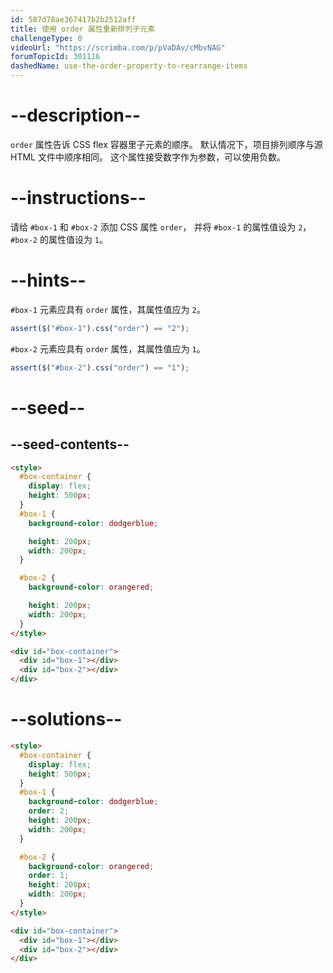 ```yaml
---
id: 587d78ae367417b2b2512aff
title: 使用 order 属性重新排列子元素
challengeType: 0
videoUrl: "https://scrimba.com/p/pVaDAv/cMbvNAG"
forumTopicId: 301116
dashedName: use-the-order-property-to-rearrange-items
---
```


# --description--

`order` 属性告诉 CSS flex 容器里子元素的顺序。 默认情况下，项目排列顺序与源 HTML 文件中顺序相同。 这个属性接受数字作为参数，可以使用负数。

# --instructions--

请给 `#box-1` 和 `#box-2` 添加 CSS 属性 `order`， 并将 `#box-1` 的属性值设为 `2`，`#box-2` 的属性值设为 `1`。

# --hints--

`#box-1` 元素应具有 `order` 属性，其属性值应为 `2`。

```js
assert($("#box-1").css("order") == "2");
```

`#box-2` 元素应具有 `order` 属性，其属性值应为 `1`。

```js
assert($("#box-2").css("order") == "1");
```

# --seed--

## --seed-contents--

```html
<style>
  #box-container {
    display: flex;
    height: 500px;
  }
  #box-1 {
    background-color: dodgerblue;

    height: 200px;
    width: 200px;
  }

  #box-2 {
    background-color: orangered;

    height: 200px;
    width: 200px;
  }
</style>

<div id="box-container">
  <div id="box-1"></div>
  <div id="box-2"></div>
</div>
```

# --solutions--

```html
<style>
  #box-container {
    display: flex;
    height: 500px;
  }
  #box-1 {
    background-color: dodgerblue;
    order: 2;
    height: 200px;
    width: 200px;
  }

  #box-2 {
    background-color: orangered;
    order: 1;
    height: 200px;
    width: 200px;
  }
</style>

<div id="box-container">
  <div id="box-1"></div>
  <div id="box-2"></div>
</div>
```
